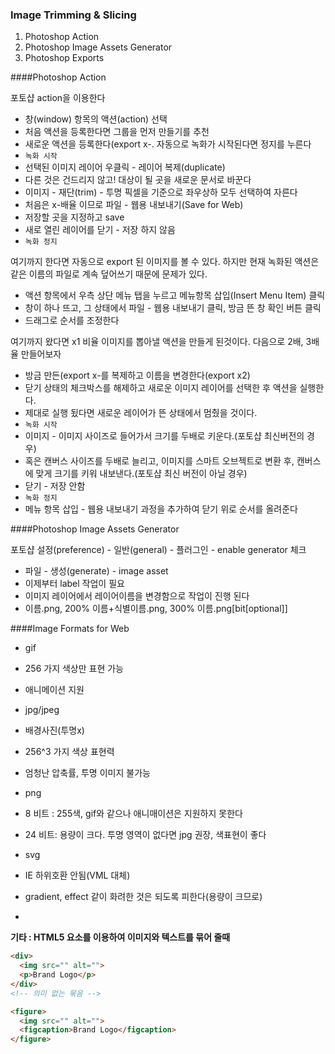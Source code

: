 ### Image Trimming & Slicing

1. Photoshop Action
1. Photoshop Image Assets Generator
1. Photoshop Exports

####Photoshop Action

포토샵 action을 이용한다

 - 창(window) 항목의 액션(action) 선택
 - 처음 액션을 등록한다면 그룹을 먼저 만들기를 추천
 - 새로운 액션을 등록한다(export x-. 자동으로 녹화가 시작된다면 정지를 누른다
 - `녹화 시작`
 - 선택된 이미지 레이어 우클릭 - 레이어 복제(duplicate)
 - 다른 것은 건드리지 않고! 대상이 될 곳을 새로운 문서로 바꾼다
 - 이미지 - 재단(trim) - 투명 픽셀을 기준으로 좌우상하 모두 선택하여 자른다 
 - 처음은 x-배율 이므로 파일 - 웹용 내보내기(Save for Web)
 - 저장할 곳을 지정하고 save
 - 새로 열린 레이어를 닫기 - 저장 하지 않음
 - `녹화 정지`

여기까지 한다면 자동으로 export 된 이미지를 볼 수 있다. 하지만 현재 녹화된 액션은    
같은 이름의 파일로 계속 덮어쓰기 때문에 문제가 있다.

 - 액션 항목에서 우측 상단 메뉴 탭을 누르고 메뉴항목 삽입(Insert Menu Item) 클릭
 - 창이 하나 뜨고, 그 상태에서 파일 - 웹용 내보내기 클릭, 방금 뜬 창 확인 버튼 클릭
 - 드래그로 순서를 조정한다

여기까지 왔다면 x1 비율 이미지를 뽑아낼 액션을 만들게 된것이다.
다음으로 2배, 3배율 만들어보자

 - 방금 만든(export x-를 복제하고 이름을 변경한다(export x2)
 - 닫기 상태의 체크박스를 해제하고 새로운 이미지 레이어를 선택한 후 액션을 실행한다.
 - 제대로 실행 됬다면 새로운 레이어가 뜬 상태에서 멈췄을 것이다.
 - `녹화 시작`
 - 이미지 - 이미지 사이즈로 들어가서 크기를 두배로 키운다.(포토샵 최신버전의 경우)
 - 혹은 캔버스 사이즈를 두배로 늘리고, 이미지를 스마트 오브젝트로 변환 후, 캔버스에 맞게 크기를 키워 내보낸다.(포토샵 최신 버전이 아닐 경우)
 - 닫기 - 저장 안함
 - `녹화 정지`
 - 메뉴 항목 삽입 - 웹용 내보내기 과정을 추가하여 닫기 위로 순서를 올려준다




####Photoshop Image Assets Generator

포토샵 설정(preference) - 일반(general) - 플러그인 - enable generator 체크

 - 파일 - 생성(generate) - image asset
 - 이제부터 label 작업이 필요
 - 이미지 레이어에서 레이어이름을 변경함으로 작업이 진행 된다
 - 이름.png, 200% 이름+식별이름.png, 300% 이름.png[bit[optional]]



####Image Formats for Web

 - gif
  - 256 가지 색상만 표현 가능
  - 애니메이션 지원
 - jpg/jpeg
  - 배경사진(투명x) 
  - 256^3 가지 색상 표현력
  - 엄청난 압축률, 투명 이미지 불가능
 - png 
  - 8 비트 : 255색, gif와 같으나 애니매이션은 지원하지 못한다
  - 24 비트: 용량이 크다. 투명 영역이 없다면 jpg 권장, 색표현이 좋다
 - svg
  - IE 하위호환 안됨(VML 대체)
  - gradient, effect 같이 화려한 것은 되도록 피한다(용량이 크므로)

-

**기타 : HTML5 요소를 이용하여 이미지와 텍스트를 묶어 줄때**

```html
<div>
  <img src="" alt="">
  <p>Brand Logo</p>
</div>
<!-- 의미 없는 묶음 -->

<figure>
  <img src="" alt="">
  <figcaption>Brand Logo</figcaption>
</figure>
```
